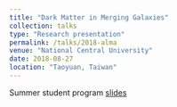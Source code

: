 ```yaml
---
title: "Dark Matter in Merging Galaxies"
collection: talks
type: "Research presentation"
permalink: /talks/2018-alma
venue: "National Central University"
date: 2018-08-27
location: "Taoyuan, Taiwan"
---
```


Summer student program [slides](./slides/dm.pdf)
